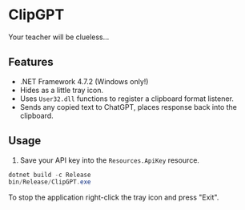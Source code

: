 # ClipGPT

Your teacher will be clueless...

## Features

- .NET Framework 4.7.2 (Windows only!)
- Hides as a little tray icon.
- Uses `User32.dll` functions to register a clipboard format listener.
- Sends any copied text to ChatGPT, places response back into the clipboard.

## Usage

1. Save your API key into the `Resources.ApiKey` resource.

```powershell
dotnet build -c Release
bin/Release/ClipGPT.exe
```

To stop the application right-click the tray icon and press "Exit".
